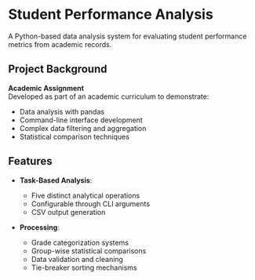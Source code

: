 # Student Performance Analysis

A Python-based data analysis system for evaluating student performance metrics from academic records.

## Project Background

**Academic Assignment**  
Developed as part of an academic curriculum to demonstrate:
- Data analysis with pandas
- Command-line interface development
- Complex data filtering and aggregation
- Statistical comparison techniques

## Features

- **Task-Based Analysis**:
  - Five distinct analytical operations
  - Configurable through CLI arguments
  - CSV output generation

- **Processing**:
  - Grade categorization systems
  - Group-wise statistical comparisons
  - Data validation and cleaning
  - Tie-breaker sorting mechanisms
